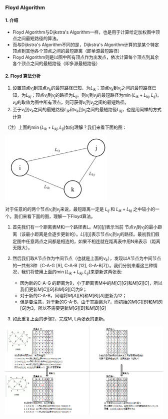 ### Floyd Algorithm

#### 1. 介绍

* Floyd Algorithm与Dijkstra's Algorithm一样，也是用于计算给定加权图中顶点之间最短路径的算法。
* 而与Dijkstra's Algorithm不同的是，Dijkstra's Algorithm计算的是某个特定顶点到其他各个顶点之间的最短距离（即单源最短路径）
* Floyd Algorithm则是以图中所有顶点作为出发点，依次计算每个顶点到其余各个顶点之间的最短路径（即多源最短路径）

#### 2. Floyd 算法分析

1. 设置顶点$v_i$到顶点$v_k$的最短路径已知，为$L_{ik}$；顶点$v_k$到$v_j$之间的最短路径已知，为$L_{kj}$；顶点$v_i$到$v_j$的路径为$L_{ij}$。则$v_i$到$v_j$的最短路径为$\min\{L_{ik}+L_{kj}, L_{ij}\}$。$v_k$的取值为图中所有顶点，则可获得$v_i$到$v_j$之间的最短路径。
2. 至于$v_i$到$v_k$之间的最短路径$L_{ik}$和$v_k$到$v_j$之间的最短路径$L_{kj}$，也是用同样的方式计算

（注）上面的$\min\{L_{ik}+L_{kj}, L_{ij}\}$如何理解？我们来看下面的图：

<img src="../Floyd/min1.jpg" alt="min1" style="zoom: 80%;" />

对于任意的的两个节点$v_i$到$v_j$来说，最短距离一定是 $L_{ij}$ 和 $L_{ik}+L_{kj}$ 之中较小的一个。我们来看下面的图，理解一下Floyd算法。

1. 首先我们有一个距离表M和一个路径表L。$M[i][j]$表示当前 节点$v_i$到$v_j$的最小距离（该最小距离是会逐步更新的）。$L[i][j]$表示节点$v_i$到$v_j$的路径。最初我们假定图中任意两点之间都是相连的，如果不相连就在距离表中用N来表示（距离无限大）。
2. 然后我们取A节点作为中间节点（也就是上面的$v_k$），发现以A节点为中间节点的一共有3种（C-A-G [9], C-A-B [12],  G-A-B[7]）。我们分别来看这三种情况，我们将使用上面的$\min\{L_{ik}+L_{kj}, L_{ij}\}$来更新这两张表:
   * 因为新的C-A-G 的距离为9，小于距离表M中的$M[C][G]$和$M[G][C]$，所以我们更新$M[C][G]$和$M[G][C]$为9；
   * 对于新的C-A-B，同理将$M[A][B]$和$M[B][A]$更新为12；
   * 但是要注意，对于新的G-A-B，由于其距离为7，而初始的$M[G][B]$和$M[B][G]$为3，所以不需要更新$M[G][B]$和$M[B][G]$

3. 如此重复上面的步骤2，完成M, L两张表的更新。

![step1](../Floyd/step1.jpg)



























